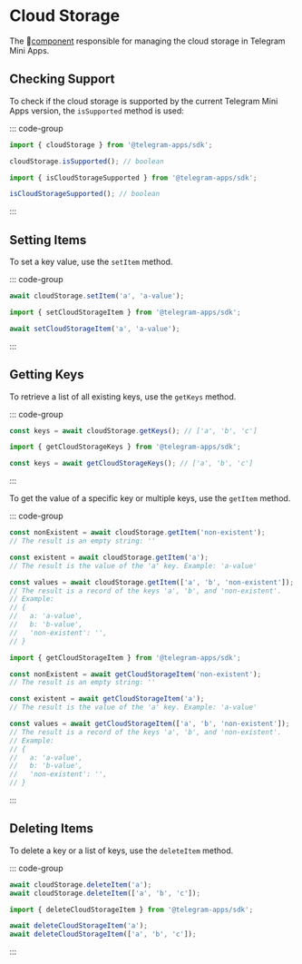 # Cloud Storage

The 💠[component](../scopes.md) responsible for managing the cloud storage in Telegram Mini Apps.

## Checking Support

To check if the cloud storage is supported by the current Telegram Mini Apps version, the
`isSupported` method is used:

::: code-group

```ts [Variable]
import { cloudStorage } from '@telegram-apps/sdk';

cloudStorage.isSupported(); // boolean
```

```ts [Functions]
import { isCloudStorageSupported } from '@telegram-apps/sdk';

isCloudStorageSupported(); // boolean
```

:::

## Setting Items

To set a key value, use the `setItem` method.

::: code-group

```ts [Variable]
await cloudStorage.setItem('a', 'a-value');
```

```ts [Functions]
import { setCloudStorageItem } from '@telegram-apps/sdk';

await setCloudStorageItem('a', 'a-value');
```

:::

## Getting Keys

To retrieve a list of all existing keys, use the `getKeys` method.

::: code-group

```ts [Variable]
const keys = await cloudStorage.getKeys(); // ['a', 'b', 'c']
```

```ts [Functions]
import { getCloudStorageKeys } from '@telegram-apps/sdk';

const keys = await getCloudStorageKeys(); // ['a', 'b', 'c']
```

:::

To get the value of a specific key or multiple keys, use the `getItem` method.

::: code-group

```ts [Variable]
const nonExistent = await cloudStorage.getItem('non-existent');
// The result is an empty string: ''

const existent = await cloudStorage.getItem('a');
// The result is the value of the 'a' key. Example: 'a-value'

const values = await cloudStorage.getItem(['a', 'b', 'non-existent']);
// The result is a record of the keys 'a', 'b', and 'non-existent'. 
// Example:
// { 
//   a: 'a-value', 
//   b: 'b-value', 
//   'non-existent': '', 
// }
```

```ts [Functions]
import { getCloudStorageItem } from '@telegram-apps/sdk';

const nonExistent = await getCloudStorageItem('non-existent');
// The result is an empty string: ''

const existent = await getCloudStorageItem('a');
// The result is the value of the 'a' key. Example: 'a-value'

const values = await getCloudStorageItem(['a', 'b', 'non-existent']);
// The result is a record of the keys 'a', 'b', and 'non-existent'. 
// Example:
// { 
//   a: 'a-value', 
//   b: 'b-value', 
//   'non-existent': '', 
// }
```

:::

## Deleting Items

To delete a key or a list of keys, use the `deleteItem` method.

::: code-group

```ts [Variable]
await cloudStorage.deleteItem('a');
await cloudStorage.deleteItem(['a', 'b', 'c']);
```

```ts [Functions]
import { deleteCloudStorageItem } from '@telegram-apps/sdk';

await deleteCloudStorageItem('a');
await deleteCloudStorageItem(['a', 'b', 'c']);
```

:::
